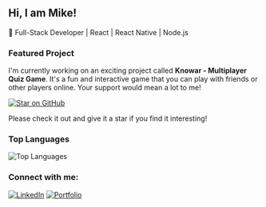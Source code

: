 ## Hi, I am Mike!

🔧 Full-Stack Developer | React | React Native | Node.js

### Featured Project

I'm currently working on an exciting project called **Knowar - Multiplayer Quiz Game**. It's a fun and interactive game that you can play with friends or other players online. Your support would mean a lot to me!

[![Star on GitHub](https://img.shields.io/github/stars/MikeOuroumis/knowar?style=social)](https://github.com/MikeOuroumis/knowar)

Please check it out and give it a star if you find it interesting!

### Top Languages

![Top Languages](https://github-readme-stats.vercel.app/api/top-langs/?username=MikeOuroumis&layout=compact&theme=radical)

### Connect with me:

[![LinkedIn](https://img.shields.io/badge/LinkedIn-blue?style=flat&logo=linkedin&labelColor=blue)](https://www.linkedin.com/in/michael-ouroumis-76676022b/)
[![Portfolio](https://img.shields.io/badge/Portfolio-ff69b4?style=flat&logo=firefox&labelColor=ff69b4&logoColor=white)](https://www.michaelouroumis.com/)
